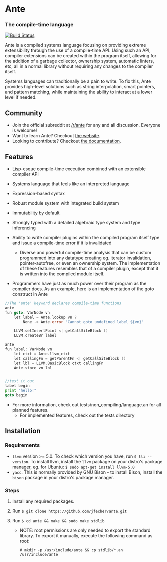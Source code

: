 # Ante

### The compile-time language

[![Build Status](https://travis-ci.org/jfecher/ante.svg?branch=master)](https://travis-ci.org/jfecher/ante)

Ante is a compiled systems language focusing on providing extreme extensibility through
the use of a compile-time API.  Using such an API, compiler extensions can be created
within the program itself, allowing for the addition of a garbage collector, ownership
system, automatic linters, etc, all in a normal library without requiring any changes
to the compiler itself.

Systems languages can traditionally be a pain to write.  To fix this, Ante provides high-level
solutions such as string interpolation, smart pointers, and pattern matching, while maintaining
the ability to interact at a lower level if needed.

## Community
- Join the official subreddit at [/r/ante](https://www.reddit.com/r/ante) for any and all discussion.  Everyone is welcome!
- Want to learn Ante?  Checkout [the website](http://jfecher.github.io/ante/).
- Looking to contribute?  Checkout [the documentation](http://jfecher.github.io/ante/public/doxygen/html/).

## Features
* Lisp-esque compile-time execution combined with an extensible compiler API
* Systems language that feels like an interpreted language
* Expression-based syntax
* Robust module system with integrated build system
* Immutability by default
* Strongly typed with a detailed algebraic type system and type inferencing
* Ability to write compiler plugins within the compiled program itself
type and issue a compile-time error if it is invalidated
    -  Diverse and powerful compile-time analysis that can be custom programmed into
any datatype creating eg. iterator invalidation, pointer-autofree, or even an ownership system.
The implementation of these features resembles that of a compiler plugin, except that it is written
into the compiled module itself.

* Programmers have just as much power over their program as the compiler does.  As an example,
here is an implementation of the goto construct in Ante

```go
//The 'ante' keyword declares compile-time functions
ante
fun goto: VarNode vn
    let label = Ante.lookup vn ?
        None -> Ante.error "Cannot goto undefined label ${vn}"

    LLVM.setInsertPoint <| getCallSiteBlock ()
    LLVM.createBr label

ante
fun label: VarNode vn
    let ctxt = Ante.llvm_ctxt
    let callingFn = getParentFn <| getCallSiteBlock ()
    let lbl = LLVM.BasicBlock ctxt callingFn
    Ante.store vn lbl


//test it out
label begin
print "hello!"
goto begin
```

* For more information, check out tests/non_compiling/language.an for all planned features.
    - For implemented features, check out the tests directory

## Installation

### Requirements

 * `llvm` version >= 5.0.  To check which version you have, run `$ lli --version`.  To install llvm, install
the `llvm` package on your distro's package manager, eg. for Ubuntu: `$ sudo apt-get install llvm-5.0`
 * `yacc`. This is normally provided by GNU Bison - to install Bison, install the `bison` package in your
distro's package manager.

### Steps

1. Install any required packages.

2. Run `$ git clone https://github.com/jfecher/ante.git`

3. Run `$ cd ante && make && sudo make stdlib`

    - NOTE: root permissions are only needed to export the standard library.  To export it manually, execute the following command as root:

        `# mkdir -p /usr/include/ante && cp stdlib/*.an /usr/include/ante`
